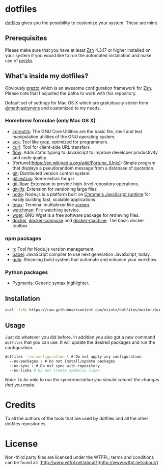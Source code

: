 # dotfiles

[dotfiles](https://dotfiles.github.io/) gives you the possibility to customize your system. These are mine.

## Prerequisites

Please make sure that you have at least [Zsh](http://www.zsh.org/) 4.3.17 or higher installed on your system if you would like to run the automated installation and make use of [prezto](https://github.com/ezintz/prezto).

## What's inside my dotfiles?

Obviously [prezto](https://github.com/sorin-ionescu/prezto) which is an awesome configuration framework for [Zsh](http://www.zsh.org/). Please note that I adjusted the paths to work with this repository.

Default set of settings for Mac OS X which are gratuitously stolen from [@mathiasbynens](https://mths.be/dotfiles) and customized to my needs.

### Homebrew formulae (only Mac OS X)

* [coreutils](http://www.gnu.org/software/coreutils/): The GNU Core Utilities are the basic file, shell and text manipulation utilities of the GNU operating system.
* [ack](http://beyondgrep.com/): Tool like grep, optimized for programmers.
* [curl](http://curl.haxx.se/): Tool for client-side URL transfers.
* [flow](http://flowtype.org/): Adds static typing to JavaScript to improve developer productivity and code quality.
* [fortune](https://en.wikipedia.org/wiki/Fortune_(Unix): Simple program that displays a pseudorandom message from a database of quotation.
* [git](http://git-scm.com/): Distributed version control system.
* [git-extras](https://github.com/tj/git-extras): Some extras for `git`
* [git-flow](https://github.com/nvie/gitflow): Extension to provide high-level repository operations.
* [git-lfs](https://github.com/github/git-lfs): Extension for versioning large files
* [node](http://nodejs.org/): Node.js is a platform built on [Chrome's JavaScript runtime](https://code.google.com/p/v8/) for easily building fast, scalable applications.
* [tmux](https://tmux.github.io/): Terminal multiplexer like [screen](https://www.gnu.org/software/screen/).
* [watchman](https://facebook.github.io/watchman/): File watching service.
* [wget](http://www.gnu.org/software/wget/): GNU Wget is a free software package for retrieving files.
* [docker](https://www.docker.com/products/docker-engine), [docker-compose](https://www.docker.com/products/docker-compose) and [docker-machine](https://www.docker.com/products/docker-machine): The basic docker toolbox

### npm packages

* [n](https://github.com/visionmedia/n): Tool for Node.js version management.
* [babel](https://babeljs.io/): JavaScript compiler to use next generation JavaScript, today.
* [gulp](http://gulpjs.com/): Steaming build system that automate and enhance your workflow.

### Python packages

* [Pygments](http://pygments.org/): Generic syntax highlighter.

## Installation

```sh
curl -fsSL https://raw.githubusercontent.com/ezintz/dotfiles/master/bin/dotfiles | /usr/bin/env zsh
```

## Usage

Just do whatever you did before. In addition you also got a new command `dotfiles` that you can use. It will update the desired packages and run the configuration.

```sh
dotfiles --no-configuration \ # Do not apply any configuration
  --no-packages \ # Do not install/update packages
  --no-sync \ # Do not sync with repository
  --no-links # Do not create symbolic links
```

*Note: To be able to run the synchronization you should commit the changes that you make.*

# Credits

To all the authors of the tools that are used by dotfiles and all the other dotfiles repositories.

# License

Non-third party files are licensed under the WTFPL; terms and conditions can be
found at: [http://www.wtfpl.net/about/](http://www.wtfpl.net/about/)
